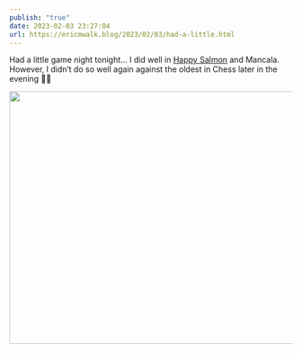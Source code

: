 ```yaml
---
publish: "true"
date: 2023-02-03 23:27:04
url: https://ericmwalk.blog/2023/02/03/had-a-little.html
---
```


Had a little game night tonight… I did well in [Happy Salmon](https://www.explodingkittens.com/products/happy-salmon) and Mancala. However, I didn’t do so well again against the oldest in Chess later in the evening 🤦‍♂️


<img src="uploads/2023/b68dec4c9a.jpg" width="600" height="450" alt="">